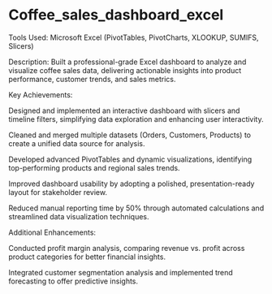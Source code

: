 # Coffee_sales_dashboard_excel

Tools Used: Microsoft Excel (PivotTables, PivotCharts, XLOOKUP, SUMIFS, Slicers)

Description:
Built a professional-grade Excel dashboard to analyze and visualize coffee sales data, delivering actionable insights into product performance, customer trends, and sales metrics.

Key Achievements:

Designed and implemented an interactive dashboard with slicers and timeline filters, simplifying data exploration and enhancing user interactivity.

Cleaned and merged multiple datasets (Orders, Customers, Products) to create a unified data source for analysis.

Developed advanced PivotTables and dynamic visualizations, identifying top-performing products and regional sales trends.

Improved dashboard usability by adopting a polished, presentation-ready layout for stakeholder review.

Reduced manual reporting time by 50% through automated calculations and streamlined data visualization techniques.


Additional Enhancements:

Conducted profit margin analysis, comparing revenue vs. profit across product categories for better financial insights.

Integrated customer segmentation analysis and implemented trend forecasting to offer predictive insights.
